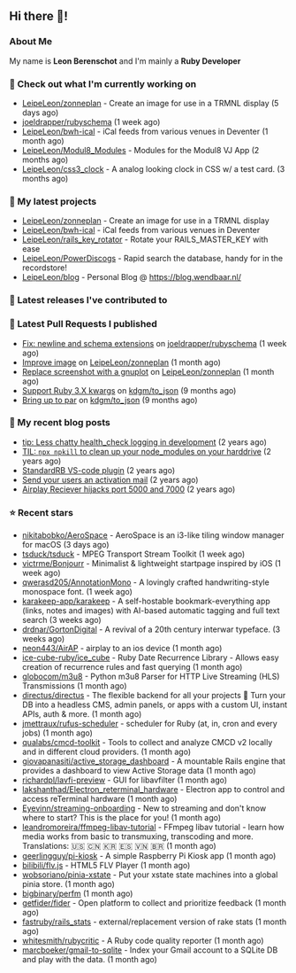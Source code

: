 ## Hi there 👋!

### About Me

My name is **Leon Berenschot** and I'm mainly a **Ruby Developer**
<br>

### 👷 Check out what I'm currently working on

- [LeipeLeon/zonneplan](https://github.com/LeipeLeon/zonneplan) - Create an image for use in a TRMNL display (5 days ago)
- [joeldrapper/rubyschema](https://github.com/joeldrapper/rubyschema) (1 week ago)
- [LeipeLeon/bwh-ical](https://github.com/LeipeLeon/bwh-ical) - iCal feeds from various venues in Deventer (1 month ago)
- [LeipeLeon/Modul8_Modules](https://github.com/LeipeLeon/Modul8_Modules) - Modules for the Modul8 VJ App (2 months ago)
- [LeipeLeon/css3_clock](https://github.com/LeipeLeon/css3_clock) - A analog looking clock in CSS w/ a test card. (3 months ago)

### 🌱 My latest projects

- [LeipeLeon/zonneplan](https://github.com/LeipeLeon/zonneplan) - Create an image for use in a TRMNL display
- [LeipeLeon/bwh-ical](https://github.com/LeipeLeon/bwh-ical) - iCal feeds from various venues in Deventer
- [LeipeLeon/rails_key_rotator](https://github.com/LeipeLeon/rails_key_rotator) - Rotate your RAILS_MASTER_KEY with ease
- [LeipeLeon/PowerDiscogs](https://github.com/LeipeLeon/PowerDiscogs) - Rapid search the database, handy for in the recordstore!
- [LeipeLeon/blog](https://github.com/LeipeLeon/blog) - Personal Blog @ https://blog.wendbaar.nl/

### 🔭 Latest releases I've contributed to


### 🔨 Latest Pull Requests I published

- [Fix: newline and schema extensions](https://github.com/joeldrapper/rubyschema/pull/23) on [joeldrapper/rubyschema](https://github.com/joeldrapper/rubyschema) (1 week ago)
- [Improve image](https://github.com/LeipeLeon/zonneplan/pull/2) on [LeipeLeon/zonneplan](https://github.com/LeipeLeon/zonneplan) (1 month ago)
- [Replace screenshot with a gnuplot](https://github.com/LeipeLeon/zonneplan/pull/1) on [LeipeLeon/zonneplan](https://github.com/LeipeLeon/zonneplan) (1 month ago)
- [Support Ruby 3.X kwargs](https://github.com/kdgm/to_json/pull/3) on [kdgm/to_json](https://github.com/kdgm/to_json) (9 months ago)
- [Bring up to par](https://github.com/kdgm/to_json/pull/2) on [kdgm/to_json](https://github.com/kdgm/to_json) (9 months ago)

### 📜 My recent blog posts

- [tip: Less chatty health_check logging in development](https://www.wendbaar.nl/posts/2023/07/tip_less_chatty_health_check_logging_in_development) (2 years ago)
- [TIL: `npx npkill` to clean up your node_modules on your harddrive](https://www.wendbaar.nl/posts/2023/03/til_npx_npkill_to_clean_up_your_node_modules_on_your_harddrive) (2 years ago)
- [StandardRB VS-code plugin](https://www.wendbaar.nl/posts/2023/02/standardrb_vscode_plugin) (2 years ago)
- [Send your users an activation mail](https://www.wendbaar.nl/posts/2023/02/send_your_users_an_activation_mail) (2 years ago)
- [Airplay Reciever hijacks port 5000 and 7000](https://www.wendbaar.nl/posts/2023/02/airplay_reciever_hijacks_port_5000_and_7000) (2 years ago)

### ⭐ Recent stars

- [nikitabobko/AeroSpace](https://github.com/nikitabobko/AeroSpace) - AeroSpace is an i3-like tiling window manager for macOS (3 days ago)
- [tsduck/tsduck](https://github.com/tsduck/tsduck) - MPEG Transport Stream Toolkit  (1 week ago)
- [victrme/Bonjourr](https://github.com/victrme/Bonjourr) - Minimalist &amp; lightweight startpage inspired by iOS (1 week ago)
- [qwerasd205/AnnotationMono](https://github.com/qwerasd205/AnnotationMono) - A lovingly crafted handwriting-style monospace font. (1 week ago)
- [karakeep-app/karakeep](https://github.com/karakeep-app/karakeep) - A self-hostable bookmark-everything app (links, notes and images) with AI-based automatic tagging and full text search (3 weeks ago)
- [drdnar/GortonDigital](https://github.com/drdnar/GortonDigital) - A revival of a 20th century interwar typeface. (3 weeks ago)
- [neon443/AirAP](https://github.com/neon443/AirAP) - airplay to an ios device (1 month ago)
- [ice-cube-ruby/ice_cube](https://github.com/ice-cube-ruby/ice_cube) - Ruby Date Recurrence Library - Allows easy creation of recurrence rules and fast querying (1 month ago)
- [globocom/m3u8](https://github.com/globocom/m3u8) - Python m3u8 Parser for HTTP Live Streaming (HLS) Transmissions (1 month ago)
- [directus/directus](https://github.com/directus/directus) - The flexible backend for all your projects 🐰 Turn your DB into a headless CMS, admin panels, or apps with a custom UI, instant APIs, auth &amp; more. (1 month ago)
- [jmettraux/rufus-scheduler](https://github.com/jmettraux/rufus-scheduler) - scheduler for Ruby (at, in, cron and every jobs) (1 month ago)
- [qualabs/cmcd-toolkit](https://github.com/qualabs/cmcd-toolkit) - Tools to collect and analyze CMCD v2 locally and in different cloud providers. (1 month ago)
- [giovapanasiti/active_storage_dashboard](https://github.com/giovapanasiti/active_storage_dashboard) - A mountable Rails engine that provides a dashboard to view Active Storage data (1 month ago)
- [richardpl/lavfi-preview](https://github.com/richardpl/lavfi-preview) - GUI for libavfilter (1 month ago)
- [lakshanthad/Electron_reterminal_hardware](https://github.com/lakshanthad/Electron_reterminal_hardware) - Electron app to control and access reTerminal hardware (1 month ago)
- [Eyevinn/streaming-onboarding](https://github.com/Eyevinn/streaming-onboarding) - New to streaming and don&#39;t know where to start? This is the place for you! (1 month ago)
- [leandromoreira/ffmpeg-libav-tutorial](https://github.com/leandromoreira/ffmpeg-libav-tutorial) - FFmpeg libav tutorial - learn how media works from basic to transmuxing, transcoding and more. Translations: 🇺🇸 🇨🇳 🇰🇷 🇪🇸 🇻🇳 🇧🇷 (1 month ago)
- [geerlingguy/pi-kiosk](https://github.com/geerlingguy/pi-kiosk) - A simple Raspberry Pi Kiosk app (1 month ago)
- [bilibili/flv.js](https://github.com/bilibili/flv.js) - HTML5 FLV Player (1 month ago)
- [wobsoriano/pinia-xstate](https://github.com/wobsoriano/pinia-xstate) - Put your xstate state machines into a global pinia store. (1 month ago)
- [bigbinary/perfm](https://github.com/bigbinary/perfm) (1 month ago)
- [getfider/fider](https://github.com/getfider/fider) - Open platform to collect and prioritize feedback (1 month ago)
- [fastruby/rails_stats](https://github.com/fastruby/rails_stats) - external/replacement version of rake stats (1 month ago)
- [whitesmith/rubycritic](https://github.com/whitesmith/rubycritic) - A Ruby code quality reporter (1 month ago)
- [marcboeker/gmail-to-sqlite](https://github.com/marcboeker/gmail-to-sqlite) - Index your Gmail account to a SQLite DB and play with the data. (1 month ago)
